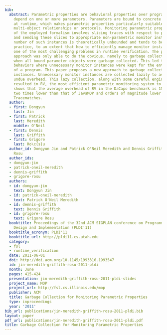 ```yaml
---
bib:
  abstract: Parametric properties are behavioral properties over program events that
    depend on one or more parameters. Parameters are bound to concrete data or objects
    at runtime, which makes parametric properties particularly suitable for stating
    multi-object relationships or protocols. Monitoring parametric properties independently
    of the employed formalism involves slicing traces with respect to parameter instances
    and sending these slices to appropriate non-parametric monitor instances. The
    number of such instances is theoretically unbounded and tends to be enormous in
    practice, to an extent that how to efficiently manage monitor instances has become
    one of the most challenging problems in runtime verification. The previous formalism-independent
    approach was only able to do the obvious, namely to garbage collect monitor instances
    when all bound parameter objects were garbage collected. This led to pathological
    behaviors where unnecessary monitor instances were kept for the entire length
    of a program. This paper proposes a new approach to garbage collecting monitor
    instances. Unnecessary monitor instances are collected lazily to avoid creating
    undue overhead. This lazy collection, along with some careful engineering, has
    resulted in RV, the most efficient parametric monitoring system to date. Our evaluation
    shows that the average overhead of RV in the DaCapo benchmark is 15%, which is
    two times lower than that of JavaMOP and orders of magnitude lower than that of
    Tracematches.
  author:
  - first: Dongyun
    last: Jin
  - first: Patrick
    last: Meredith
    middle: O'Neil
  - first: Dennis
    last: Griffith
  - first: Grigore
    last: Ro\c{s}u
  author_id: Dongyun Jin and Patrick O'Neil Meredith and Dennis Griffith and Grigore
    Rosu
  author_ids:
  - dongyun-jin
  - patrick-oneil-meredith
  - dennis-griffith
  - grigore-rosu
  authors:
  - id: dongyun-jin
    text: Dongyun Jin
  - id: patrick-oneil-meredith
    text: Patrick O'Neil Meredith
  - id: dennis-griffith
    text: Dennis Griffith
  - id: grigore-rosu
    text: Grigore Rosu
  booktitle: Proceedings of the 32nd ACM SIGPLAN conference on Programming Language
    Design and Implementation (PLDI'11)
  booktitle_acronym: PLDI'11
  booktitle_url: http://pldi11.cs.utah.edu
  category:
  - fsl
  - runtime_verification
  date: 2011-06-01
  doi: http://doi.acm.org/10.1145/1993316.1993547
  id: jin-meredith-griffith-rosu-2011-pldi
  month: June
  pages: 415-424
  presentation: jin-meredith-griffith-rosu-2011-pldi-slides
  project_name: MOP
  project_url: http://fsl.cs.illinois.edu/mop
  publisher: ACM
  title: Garbage Collection for Monitoring Parametric Properties
  type: inproceedings
  year: '2011'
bib_url: publications/jin-meredith-griffith-rosu-2011-pldi.bib
layout: paper
pdf_url: publications/jin-meredith-griffith-rosu-2011-pldi.pdf
title: Garbage Collection for Monitoring Parametric Properties
---
```

